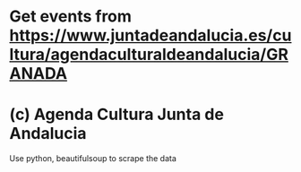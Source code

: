 # Get events from https://www.juntadeandalucia.es/cultura/agendaculturaldeandalucia/GRANADA
# (c) Agenda Cultura Junta de Andalucia

Use python, beautifulsoup to scrape the data